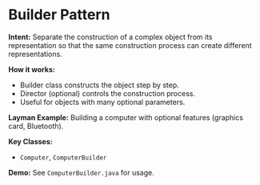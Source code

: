 # Builder Pattern

**Intent:** Separate the construction of a complex object from its representation so that the same construction process can create different representations.

**How it works:**
- Builder class constructs the object step by step.
- Director (optional) controls the construction process.
- Useful for objects with many optional parameters.

**Layman Example:** Building a computer with optional features (graphics card, Bluetooth).

**Key Classes:**
- `Computer`, `ComputerBuilder`

**Demo:** See `ComputerBuilder.java` for usage.
